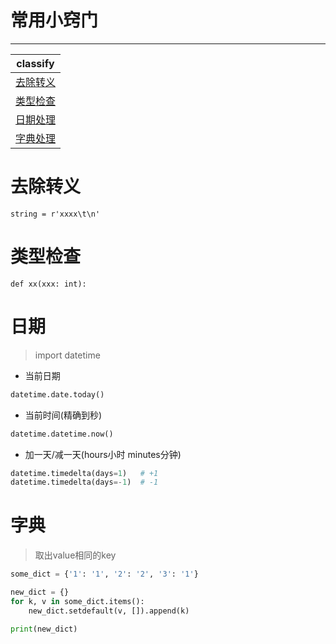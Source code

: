 # 常用小窍门

---
classify|
---|
[去除转义](#去除转义)|
[类型检查](#类型检查)|
[日期处理](#日期)|
[字典处理](#字典)|
# 去除转义
```
string = r'xxxx\t\n'
```
# 类型检查
```
def xx(xxx: int):
```
# 日期
   > import datetime
* 当前日期
```python
datetime.date.today()
```
* 当前时间(精确到秒)
```python
datetime.datetime.now()
```
* 加一天/减一天(hours小时 minutes分钟)
```python
datetime.timedelta(days=1)   # +1
datetime.timedelta(days=-1)  # -1
```

# 字典
   > 取出value相同的key
```python
some_dict = {'1': '1', '2': '2', '3': '1'}

new_dict = {}
for k, v in some_dict.items():
    new_dict.setdefault(v, []).append(k)

print(new_dict)
```
